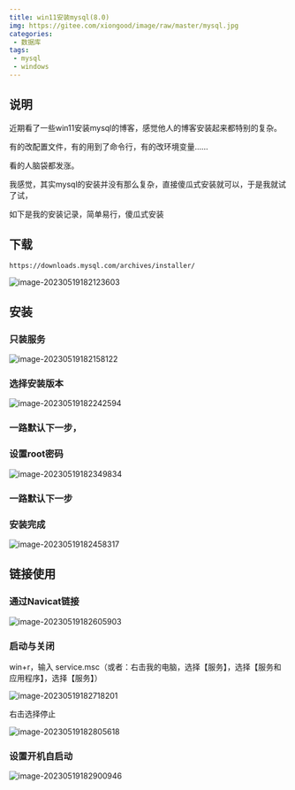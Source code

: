 ```yaml
---
title: win11安装mysql(8.0)
img: https://gitee.com/xiongood/image/raw/master/mysql.jpg
categories:
 - 数据库
tags:
 - mysql
 - windows
---
```


## 说明

近期看了一些win11安装mysql的博客，感觉他人的博客安装起来都特别的复杂。

有的改配置文件，有的用到了命令行，有的改环境变量……

看的人脑袋都发涨。

我感觉，其实mysql的安装并没有那么复杂，直接傻瓜式安装就可以，于是我就试了试，

如下是我的安装记录，简单易行，傻瓜式安装

## 下载

```http
https://downloads.mysql.com/archives/installer/
```

![image-20230519182123603](https://gitee.com/xiongood/image/raw/master/20230519182124.png)

## 安装

### 只装服务

![image-20230519182158122](https://gitee.com/xiongood/image/raw/master/20230519182159.png)

### 选择安装版本

![image-20230519182242594](https://gitee.com/xiongood/image/raw/master/20230519182243.png)

### 一路默认下一步，

### 设置root密码

![image-20230519182349834](https://gitee.com/xiongood/image/raw/master/20230519182350.png)

### 一路默认下一步

### 安装完成

![image-20230519182458317](https://gitee.com/xiongood/image/raw/master/20230519182459.png)

## 链接使用

### 通过Navicat链接

![image-20230519182605903](https://gitee.com/xiongood/image/raw/master/20230519182606.png)

### 启动与关闭

win+r，输入 service.msc（或者：右击我的电脑，选择【服务】，选择【服务和应用程序】，选择【服务】）

![image-20230519182718201](https://gitee.com/xiongood/image/raw/master/20230519182719.png)

右击选择停止

![image-20230519182805618](https://gitee.com/xiongood/image/raw/master/20230519182806.png)

### 设置开机自启动

![image-20230519182900946](https://gitee.com/xiongood/image/raw/master/20230519182901.png)

